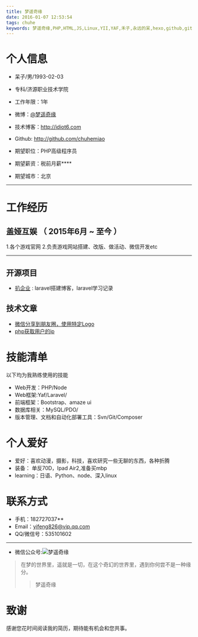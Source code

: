 ```yaml
---
title: 梦遥奇缘
date: 2016-01-07 12:53:54
tags: chuhe
keywords: 梦遥奇缘,PHP,HTML,JS,Linux,YII,YAF,禾子,永远的呆,hexo,github,gitcafe,pacman,Laravel,CodeIgniter
---
```


# 个人信息

 - 呆子/男/1993-02-03
 - 专科/济源职业技术学院
 - 工作年限：1年
 - 微博：[@梦遥奇缘](http://weibo.com/p/1006063292942135/home?from=page_100606&mod=TAB#place) 
 - 技术博客：http://idiot6.com 
 - Github: http://github.com/chuhemiao

 - 期望职位：PHP高级程序员
 - 期望薪资：税前月薪****
 - 期望城市：北京

---


# 工作经历


## 盖娅互娱 （ 2015年6月 ~ 至今 ）

1.各个游戏官网 
2.负责游戏网站搭建、改版、做活动、微信开发etc


---


## 开源项目

 - [扒企业](https://github.com/chuhemiao/baqiye) : laravel搭建博客，laravel学习记录


## 技术文章

- [微信分享到朋友圈，使用特定Logo](http://www.idiot6.com/2016/05/26/wechat_share/)
- [php获取用户的ip](http://www.idiot6.com/2016/03/15/%E8%8E%B7%E5%8F%96%E7%94%A8%E6%88%B7ip/) 


# 技能清单

以下均为我熟练使用的技能

- Web开发：PHP/Node
- Web框架:Yaf/Laravel/
- 前端框架：Bootstrap、amaze ui
- 数据库相关：MySQL/PDO/
- 版本管理、文档和自动化部署工具：Svn/Git/Composer

# 个人爱好

- 爱好：喜欢动漫，摄影，科技，喜欢研究一些无聊的东西，各种折腾
- 装备： 单反70D，Ipad Air2,准备买mbp
- learning：日语、Python、node、深入linux

# 联系方式

- 手机：182727037** 
- Email：yifeng826@vip.qq.com 
- QQ/微信号：535101602

---	

+ 微信公众号:![梦遥奇缘](http://source.shengxuezixun.com/images%2Fweixin.jpg)
>在梦的世界里，遥就是一切，在这个奇幻的世界里，遇到你何尝不是一种缘分。
 >>梦遥奇缘	


# 致谢
感谢您花时间阅读我的简历，期待能有机会和您共事。


